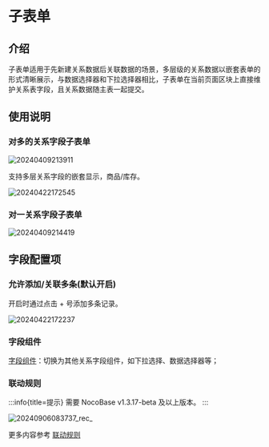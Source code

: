 # 子表单

## 介绍

子表单适用于先新建关系数据后关联数据的场景，多层级的关系数据以嵌套表单的形式清晰展示，与数据选择器和下拉选择器相比，子表单在当前页面区块上直接维护关系表字段，且关系数据随主表一起提交。

## 使用说明

### 对多的关系字段子表单

![20240409213911](https://static-docs.nocobase.com/20240409213911.png)

支持多层关系字段的嵌套显示，商品/库存。

![20240422172545](https://static-docs.nocobase.com/20240422172545.png)


### 对一关系字段子表单

![20240409214419](https://static-docs.nocobase.com/20240409214419.png)

## 字段配置项
### 允许添加/关联多条(默认开启)

开启时通过点击 + 号添加多条记录。

![20240422172237](https://static-docs.nocobase.com/20240422172237.png)


### 字段组件

[字段组件](/handbook/ui/fields/association-field)：切换为其他关系字段组件，如下拉选择、数据选择器等；

### 联动规则
:::info{title=提示}
需要 NocoBase v1.3.17-beta 及以上版本。
:::

![20240906083737_rec_](https://static-docs.nocobase.com/20240906083737_rec_.gif)

更多内容参考 [联动规则](/handbook/ui/blocks/block-settings/linkage-rule)
